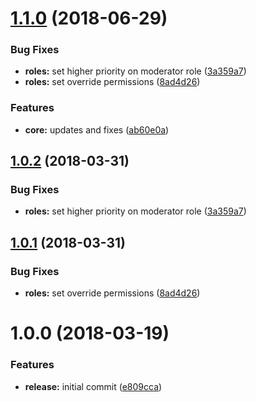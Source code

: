 <a name="1.1.0"></a>
# [1.1.0](https://github.com/hypeJunctionPro/Elgg3-hypeModerator/compare/1.0.0...1.1.0) (2018-06-29)


### Bug Fixes

* **roles:** set higher priority on moderator role ([3a359a7](https://github.com/hypeJunctionPro/Elgg3-hypeModerator/commit/3a359a7))
* **roles:** set override permissions ([8ad4d26](https://github.com/hypeJunctionPro/Elgg3-hypeModerator/commit/8ad4d26))


### Features

* **core:** updates and fixes ([ab60e0a](https://github.com/hypeJunctionPro/Elgg3-hypeModerator/commit/ab60e0a))



<a name="1.0.2"></a>
## [1.0.2](https://github.com/hypeJunctionPro/Elgg3-hypeModerator/compare/1.0.1...1.0.2) (2018-03-31)


### Bug Fixes

* **roles:** set higher priority on moderator role ([3a359a7](https://github.com/hypeJunctionPro/Elgg3-hypeModerator/commit/3a359a7))



<a name="1.0.1"></a>
## [1.0.1](https://github.com/hypeJunctionPro/Elgg3-hypeModerator/compare/1.0.0...1.0.1) (2018-03-31)


### Bug Fixes

* **roles:** set override permissions ([8ad4d26](https://github.com/hypeJunctionPro/Elgg3-hypeModerator/commit/8ad4d26))



<a name="1.0.0"></a>
# 1.0.0 (2018-03-19)


### Features

* **release:** initial commit ([e809cca](https://github.com/hypeJunctionPro/Elgg3-hypeModerator/commit/e809cca))



